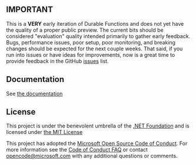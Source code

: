 ## IMPORTANT
This is a **VERY** early iteration of Durable Functions and does not yet have the quality of a proper public preview. The current bits should be considered "evaluation" quality intended primarily to gather early feedback. Bugs, performance issues, poor setup, poor monitoring, and breaking changes should be expected for the next couple weeks. That said, if you run into issues or have ideas for improvements, now is a great time to provide feedback in the GitHub [issues](https://github.com/Azure/azure-functions-durable-extension/issues) list.

## Documentation

See [the documentation](https://azure.github.io/azure-functions-durable-extension/)

## License

This project is under the benevolent umbrella of the [.NET Foundation](http://www.dotnetfoundation.org/) and is licensed under [the MIT License](https://github.com/Azure/azure-webjobs-sdk/blob/master/LICENSE.txt)

This project has adopted the [Microsoft Open Source Code of Conduct](https://opensource.microsoft.com/codeofconduct/). For more information see the [Code of Conduct FAQ](https://opensource.microsoft.com/codeofconduct/faq/) or contact [opencode@microsoft.com](mailto:opencode@microsoft.com) with any additional questions or comments.